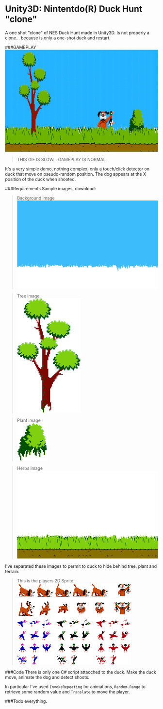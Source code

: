 # Unity3D: Nintentdo(R) Duck Hunt "clone"

A one shot "clone" of NES Duck Hunt made in Unity3D. Is not properly a clone... because is only a one-shot duck and restart.

###GAMEPLAY
![](gameplay.gif)  
>THIS GIF IS SLOW... GAMEPLAY IS NORMAL

It's a very simple demo, nothing complex, only a touch/click detector on duck that move on pseudo-random position.
The dog appears at the X position of the duck when shooted.

###Requirements
Sample images, download:

> Background image  
![](Assets/Resources/backgound-00.png)

> Tree image  
![](Assets/Resources/backgound-02.png)

> Plant image  
![](Assets/Resources/backgound-03.png)

> Herbs image  
![](Assets/Resources/backgound-04.png)

I've separated these images to permit to duck to hide behind tree, plant and terrain.

> This is the players 2D Sprite:  
![](Assets/Resources/duckhunt_various_sheet.png)

###Code
There is only one C# script attacched to the duck. Make the duck move, animate the dog and detect shoots.

In particular I've used `InvokeRepeating` for animations, `Random.Range` to retrieve some random value and `Translate` to move the player.

###Todo
everything.